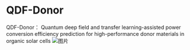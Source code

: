 # QDF-Donor
QDF-Donor： Quantum deep field and transfer learning-assisted power conversion efficiency prediction for high-performance donor materials in organic solar cells
![图片](https://user-images.githubusercontent.com/62410732/150963296-aafd5845-c434-4137-9807-35040f1c43ce.png)
